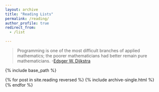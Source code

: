 ```yaml
---
layout: archive
title: "Reading Lists"
permalink: /reading/
author_profile: true
redirect_from:
  - /list
  
---
```


> Programming is one of the most difficult branches of applied mathematics; the poorer mathematicians had better remain pure mathematicians.
> -[Edsger W. Dijkstra](https://en.wikiquote.org/wiki/Edsger_W._Dijkstra)

{% include base_path %}


{% for post in site.reading reversed %}
  {% include archive-single.html %}
{% endfor %}
